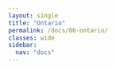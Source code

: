 ```yaml
---
layout: single
title: "Ontario"
permalink: /docs/06-ontario/
classes: wide
sidebar:
  nav: "docs"
---
```


<div id="election-forecast"></div>

<script>
document.addEventListener('DOMContentLoaded', function() {
  // Initialize the forecast with custom settings if needed
  ElectionForecast.init({
    maxTableWidth: 1200,
    districtColumnWidth: 18,
    outcomeColumnWidth: 15,
    forecastColumnWidth: 67
  })
  // Load specific province data
  .loadProvinces({
    csvPath: '/assets/data/ridingvotepercents.csv',
    containerId: 'election-forecast',
    provinceIds: ['35'],
    provinceNames: ['Ontario']
  });
});
</script>
